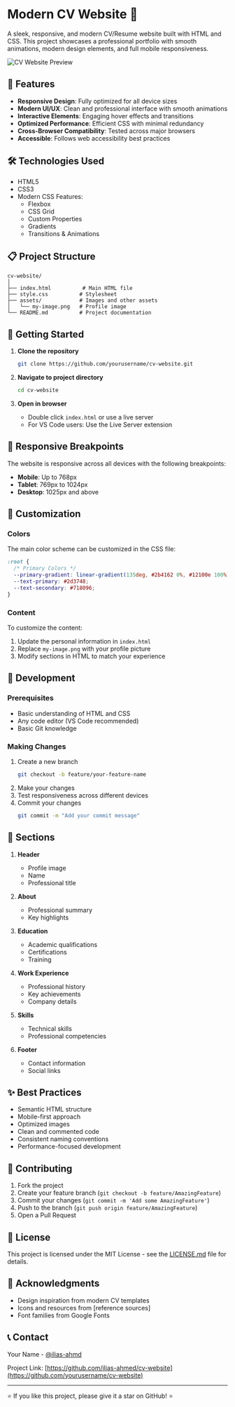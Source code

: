 # Modern CV Website 🚀

A sleek, responsive, and modern CV/Resume website built with HTML and CSS. This project showcases a professional portfolio with smooth animations, modern design elements, and full mobile responsiveness.

![CV Website Preview](preview.png)

## 🌟 Features

- **Responsive Design**: Fully optimized for all device sizes
- **Modern UI/UX**: Clean and professional interface with smooth animations
- **Interactive Elements**: Engaging hover effects and transitions
- **Optimized Performance**: Efficient CSS with minimal redundancy
- **Cross-Browser Compatibility**: Tested across major browsers
- **Accessible**: Follows web accessibility best practices

## 🛠️ Technologies Used

- HTML5
- CSS3
- Modern CSS Features:
  - Flexbox
  - CSS Grid
  - Custom Properties
  - Gradients
  - Transitions & Animations

## 📋 Project Structure

```
cv-website/
│
├── index.html          # Main HTML file
├── style.css          # Stylesheet
├── assets/            # Images and other assets
│   └── my-image.png   # Profile image
└── README.md          # Project documentation
```

## 🚀 Getting Started

1. **Clone the repository**
   ```bash
   git clone https://github.com/yourusername/cv-website.git
   ```

2. **Navigate to project directory**
   ```bash
   cd cv-website
   ```

3. **Open in browser**
   - Double click `index.html` or use a live server
   - For VS Code users: Use the Live Server extension

## 📱 Responsive Breakpoints

The website is responsive across all devices with the following breakpoints:

- **Mobile**: Up to 768px
- **Tablet**: 769px to 1024px
- **Desktop**: 1025px and above

## 🎨 Customization

### Colors
The main color scheme can be customized in the CSS file:
```css
:root {
  /* Primary Colors */
  --primary-gradient: linear-gradient(135deg, #2b4162 0%, #12100e 100%);
  --text-primary: #2d3748;
  --text-secondary: #718096;
}
```

### Content
To customize the content:
1. Update the personal information in `index.html`
2. Replace `my-image.png` with your profile picture
3. Modify sections in HTML to match your experience

## 🔧 Development

### Prerequisites
- Basic understanding of HTML and CSS
- Any code editor (VS Code recommended)
- Basic Git knowledge

### Making Changes
1. Create a new branch
   ```bash
   git checkout -b feature/your-feature-name
   ```
2. Make your changes
3. Test responsiveness across different devices
4. Commit your changes
   ```bash
   git commit -m "Add your commit message"
   ```

## 📝 Sections

1. **Header**
   - Profile image
   - Name
   - Professional title

2. **About**
   - Professional summary
   - Key highlights

3. **Education**
   - Academic qualifications
   - Certifications
   - Training

4. **Work Experience**
   - Professional history
   - Key achievements
   - Company details

5. **Skills**
   - Technical skills
   - Professional competencies

6. **Footer**
   - Contact information
   - Social links

## ✨ Best Practices

- Semantic HTML structure
- Mobile-first approach
- Optimized images
- Clean and commented code
- Consistent naming conventions
- Performance-focused development

## 🤝 Contributing

1. Fork the project
2. Create your feature branch (`git checkout -b feature/AmazingFeature`)
3. Commit your changes (`git commit -m 'Add some AmazingFeature'`)
4. Push to the branch (`git push origin feature/AmazingFeature`)
5. Open a Pull Request

## 📄 License

This project is licensed under the MIT License - see the [LICENSE.md](LICENSE.md) file for details.

## 🙏 Acknowledgments

- Design inspiration from modern CV templates
- Icons and resources from [reference sources]
- Font families from Google Fonts

## 📞 Contact

Your Name - [@ilias-ahmd](https://twitter.com/ilias_Ahmd)

Project Link: [https://github.com/ilias-ahmed/cv-website](https://github.com/yourusername/cv-website)

---

⭐️ If you like this project, please give it a star on GitHub! ⭐️
